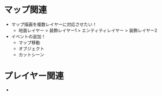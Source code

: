# マップ関連
- マップ描画を複数レイヤーに対応させたい！
  - 地面レイヤー > 装飾レイヤー1 > エンティティレイヤー > 装飾レイヤー2
- イベントの追加！
  - マップ移動
  - オブジェクト
  - カットシーン

# プレイヤー関連
- 
